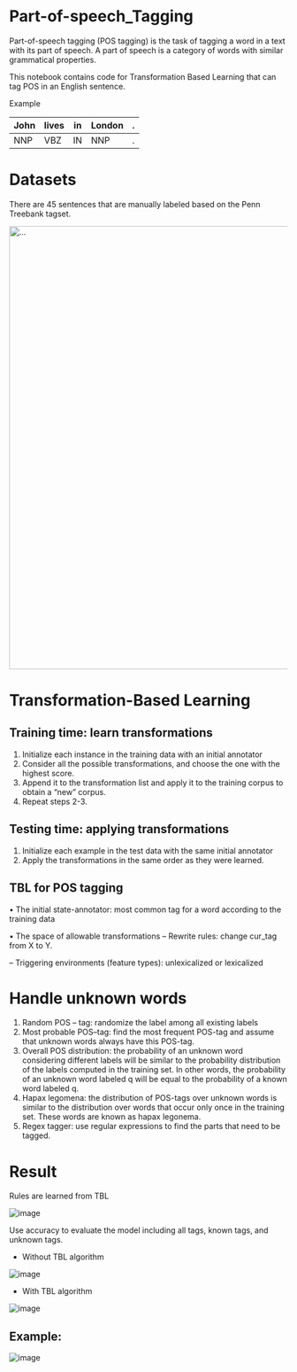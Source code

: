 # Part-of-speech_Tagging
Part-of-speech tagging (POS tagging) is the task of tagging a word in a text with its part of speech. A part of speech is a category of words with similar grammatical properties. 

This notebook contains code for Transformation Based Learning that can tag POS in an English sentence.

Example

| John | lives | in | London | . |
|------|-------|------|-------|-------|
| NNP | VBZ | IN | NNP | . | 

# Datasets
There are 45 sentences that are manually labeled based on the Penn Treebank tagset. 

<img src="https://github.com/homyhanh/Part-of-speech_Tagging/assets/79818022/82110bba-204a-4f85-8e23-07732dc5fe4e" alt="..." width="800" />

# Transformation-Based Learning
## Training time: learn transformations
1. Initialize each instance in the training data with an initial annotator
2. Consider all the possible transformations, and choose the one with the highest score. 
3. Append it to the transformation list and apply it to the training corpus to obtain a “new” corpus.
4. Repeat steps 2-3.
## Testing time: applying transformations
1. Initialize each example in the test data with the same initial annotator
2. Apply the transformations in the same order as they were learned.
## TBL for POS tagging 
• The initial state-annotator: most common tag for a word according to the training data

• The space of allowable transformations
– Rewrite rules: change cur_tag from X to Y.

– Triggering environments (feature types): unlexicalized or lexicalized

# Handle unknown words
1. Random POS – tag: randomize the label among all existing labels
2. Most probable POS–tag: find the most frequent POS-tag and assume that unknown words always have this POS-tag. 
3. Overall POS distribution: the probability of an unknown word considering different labels will be similar to the probability distribution of the labels computed in the training set. In other words, the probability of an unknown word labeled q will be equal to the probability of a known word labeled q.
4. Hapax legomena: the distribution of POS-tags over unknown words is similar to the distribution over words that occur only once in the training set. These words are known as hapax legonema.
5. Regex tagger: use regular expressions to find the parts that need to be tagged.
# Result

Rules are learned from TBL

![image](https://github.com/homyhanh/Part-of-speech_Tagging/assets/79818022/df40ab51-c20a-4e26-8d8a-85808fcae8be)

Use accuracy to evaluate the model including all tags, known tags, and unknown tags.

- Without TBL algorithm

![image](https://github.com/homyhanh/Part-of-speech_Tagging/assets/79818022/97e2c9fc-4d34-4439-9583-4c4f46eb1ae0)

- With TBL algorithm

![image](https://github.com/homyhanh/Part-of-speech_Tagging/assets/79818022/3224adbe-549c-44b6-8ac7-ae0809554426)

## Example:

![image](https://github.com/homyhanh/Part-of-speech_Tagging/assets/79818022/540c0556-644b-4270-b3e8-2a1bc16515b1)


